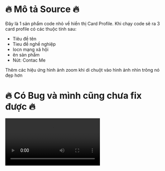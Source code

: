 # 🔥 Mô tả Source 🔥
Đây là 1 sản phẩm code nhỏ về hiển thị Card Profile. Khi chạy code sẽ ra 3 card profile có các thuộc tính sau:
* Tiêu đề tên
* Tieu đề nghề nghiệp
* Iocn mạng xã hội
* ên sản phẩm
* Nút: Contac Me

Thêm các hiệu ứng hình ảnh zoom khi di chuột vào hình ảnh nhìn trông nó đẹp hơn    


# 🔥 Có Bug và mình cũng chưa fix được 🔥
![Demo Video](DemoProfileCardDesign.mp4)
